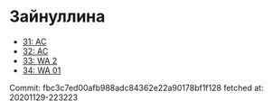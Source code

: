 # Зайнуллина
- [31: AC](31.md)
- [32: AC](32.md)
- [33: WA 2](33.md)
- [34: WA 01](34.md)

Commit: fbc3c7ed00afb988adc84362e22a90178bf1f128
 fetched at: 20201129-223223

